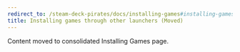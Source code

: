 ```yaml
---
redirect_to: /steam-deck-pirates/docs/installing-games#installing-games-through-other-launchers
title: Installing games through other launchers (Moved)
---
```

Content moved to consolidated Installing Games page.
